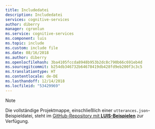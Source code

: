 ```yaml
---
title: Includedatei
description: Includedatei
services: cognitive-services
author: diberry
manager: cgronlun
ms.service: cognitive-services
ms.component: luis
ms.topic: include
ms.custom: include file
ms.date: 08/16/2018
ms.author: diberry
ms.openlocfilehash: 3ba4105fccda8948b953b2dc8c790b66c691eb4d
ms.sourcegitcommit: b254db346732b64678419db428fd9eb200f3c3c5
ms.translationtype: HT
ms.contentlocale: de-DE
ms.lasthandoff: 12/14/2018
ms.locfileid: "53429969"
---
```

> [!NOTE]
> Die vollständige Projektmappe, einschließlich einer `utterances.json`-Beispieldatei, steht im [GitHub-Repository mit **LUIS-Beispielen**](https://github.com/Microsoft/LUIS-Samples/blob/master/documentation-samples/quickstarts/change-model/) zur Verfügung.
